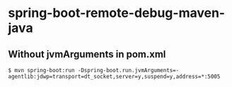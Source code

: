 # spring-boot-remote-debug-maven-java
## Without jvmArguments in pom.xml
```shell
$ mvn spring-boot:run -Dspring-boot.run.jvmArguments=-agentlib:jdwp=transport=dt_socket,server=y,suspend=y,address=*:5005
```